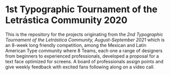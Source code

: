 # 1st Typographic Tournament of the Letrástica Community 2020

This is the repository for the projects originating from the *2nd Typographic Tournament of the Letrástica Community, August-September 2021* which is an 8-week long friendly competition, among the Mexican and Latin American Type community where 8 Teams, each one a range of designers from beginners to experienced professionals, developed a proposal for a text face optimized for screens. A board of professionals assign points and give weekly feedback with excited fans following along on a video call.